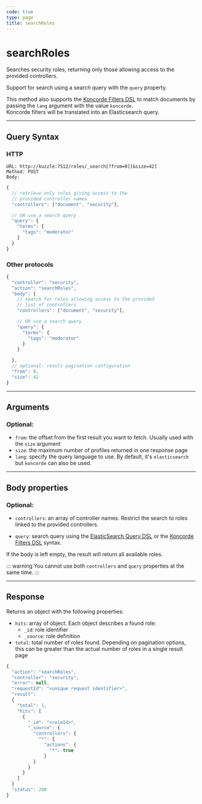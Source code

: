 ```yaml
---
code: true
type: page
title: searchRoles
---
```


# searchRoles



Searches security roles, returning only those allowing access to the provided controllers.

<SinceBadge version="2.14.1"/>

Support for search using a search query with the `query` property.

This method also supports the [Koncorde Filters DSL](/core/2/api/koncorde-filters-syntax) to match documents by passing the `lang` argument with the value `koncorde`.  
Koncorde filters will be translated into an Elasticsearch query.  

---

## Query Syntax

### HTTP

```http
URL: http://kuzzle:7512/roles/_search[?from=0][&size=42]
Method: POST
Body:
```

```js
{
  // retrieve only roles giving access to the
  // provided controller names
  "controllers": ["document", "security"],

  // OR use a search query 
  "query": {
    "terms": {
      "tags": "moderator"
    }
  }
}
```

### Other protocols

```js
{
  "controller": "security",
  "action": "searchRoles",
  "body": {
    // search for roles allowing access to the provided
    // list of controllers
    "controllers": ["document", "security"],

    // OR use a search query 
    "query": {
      "terms": {
        "tags": "moderator"
      }
    }

  },
  // optional: result pagination configuration
  "from": 0,
  "size": 42
}
```

---

## Arguments

### Optional:

- `from`: the offset from the first result you want to fetch. Usually used with the `size` argument
- `size`: the maximum number of profiles returned in one response page
- `lang`: specify the query language to use. By default, it's `elasticsearch` but `koncorde` can also be used. <SinceBadge version="2.14.1"/>

---

## Body properties

### Optional:

- `controllers`: an array of controller names. Restrict the search to roles linked to the provided controllers.

- `query`: search query using the [ElasticSearch Query DSL](https://www.elastic.co/guide/en/elasticsearch/reference/7.4/query-dsl.html) or the [Koncorde Filters DSL](/core/2/api/koncorde-filters-syntax) syntax.

If the body is left empty, the result will return all available roles.

::: warning
You cannot use both `controllers` and `query` properties at the same time.
::: 

---

## Response

Returns an object with the following properties:

- `hits`: array of object. Each object describes a found role:
  - `_id`: role identifier
  - `_source`: role definition
- `total`: total number of roles found. Depending on pagination options, this can be greater than the actual number of roles in a single result page

```js
{
  "action": "searchRoles",
  "controller": "security",
  "error": null,
  "requestId": "<unique request identifier>",
  "result":
  {
    "total": 1,
    "hits": [
      {
        "_id": "<roleId>",
        "_source": {
          "controllers": {
            "*": {
              "actions": {
                "*": true
              }
          }
        }
      }
    ]
  }
  "status": 200
}
```
